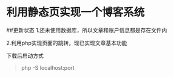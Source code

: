 # 利用静态页实现一个博客系统
##更新状态
1.还未使用数据库，所以文章和账户信息都是存在文件内



2.利用php实现页面的跳转，现已实现文章基本功能


下载后启动方式
>php -S localhost:port

